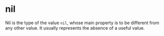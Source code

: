 # nil

Nil is the type of the value `nil`, whose main property is to be different from any other value. It usually represents the absence of a useful value.

